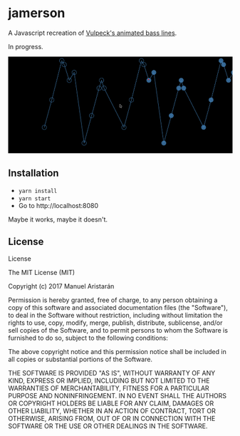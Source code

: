 # jamerson

A Javascript recreation of [Vulpeck's animated bass lines](https://www.youtube.com/playlist?list=PLysNcoXLCkRnhesY2utfLk3CTUQjBgG7f).

In progress.

![cast](https://raw.githubusercontent.com/jazzido/jamerson/master/cast.gif)


## Installation

  - `yarn install`
  - `yarn start`
  - Go to http://localhost:8080
  
Maybe it works, maybe it doesn't.

## License

License

The MIT License (MIT)

Copyright (c) 2017 Manuel Aristarán

Permission is hereby granted, free of charge, to any person obtaining a copy of this software and associated documentation files (the "Software"), to deal in the Software without restriction, including without limitation the rights to use, copy, modify, merge, publish, distribute, sublicense, and/or sell copies of the Software, and to permit persons to whom the Software is furnished to do so, subject to the following conditions:

The above copyright notice and this permission notice shall be included in all copies or substantial portions of the Software.

THE SOFTWARE IS PROVIDED "AS IS", WITHOUT WARRANTY OF ANY KIND, EXPRESS OR IMPLIED, INCLUDING BUT NOT LIMITED TO THE WARRANTIES OF MERCHANTABILITY, FITNESS FOR A PARTICULAR PURPOSE AND NONINFRINGEMENT. IN NO EVENT SHALL THE AUTHORS OR COPYRIGHT HOLDERS BE LIABLE FOR ANY CLAIM, DAMAGES OR OTHER LIABILITY, WHETHER IN AN ACTION OF CONTRACT, TORT OR OTHERWISE, ARISING FROM, OUT OF OR IN CONNECTION WITH THE SOFTWARE OR THE USE OR OTHER DEALINGS IN THE SOFTWARE.
